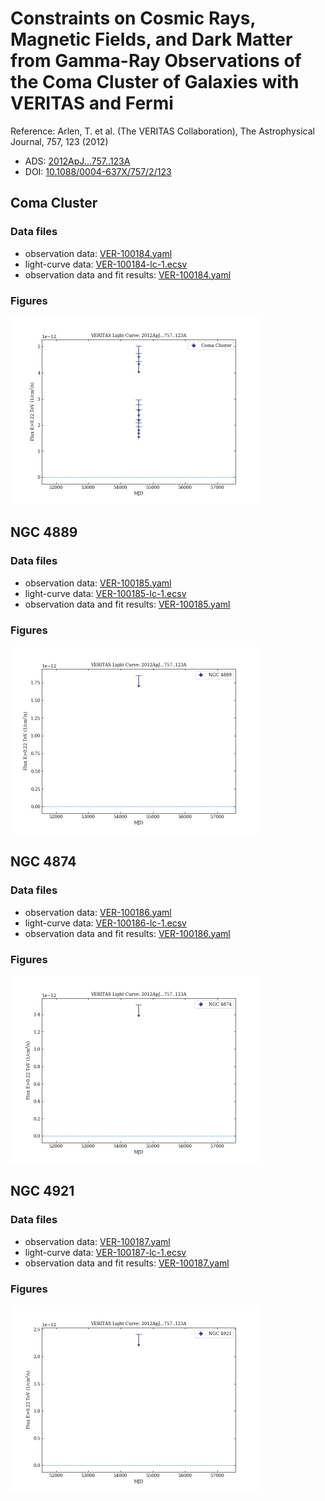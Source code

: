 # Constraints on Cosmic Rays, Magnetic Fields, and Dark Matter from Gamma-Ray Observations of the Coma Cluster of Galaxies with VERITAS and Fermi

Reference:
Arlen, T. et al. (The VERITAS Collaboration), The Astrophysical Journal, 757, 123 (2012)

- ADS: [2012ApJ...757..123A](http://adsabs.harvard.edu/abs/2012ApJ...757..123A)
- DOI: [10.1088/0004-637X/757/2/123](https://doi.org/10.1088/0004-637X/757/2/123)

## Coma Cluster
### Data files

- observation data: [VER-100184.yaml](VER-100184.yaml)  
- light-curve data: [VER-100184-lc-1.ecsv](VER-100184-lc-1.ecsv)  
- observation data and fit results: [VER-100184.yaml](VER-100184.yaml)  


### Figures

<img src="figures/2012ApJ...757..123A-VER-100184-1-lc.png" alt="drawing" width="400"/>


## NGC 4889
### Data files

- observation data: [VER-100185.yaml](VER-100185.yaml)  
- light-curve data: [VER-100185-lc-1.ecsv](VER-100185-lc-1.ecsv)  
- observation data and fit results: [VER-100185.yaml](VER-100185.yaml)  


### Figures

<img src="figures/2012ApJ...757..123A-VER-100185-1-lc.png" alt="drawing" width="400"/>


## NGC 4874
### Data files

- observation data: [VER-100186.yaml](VER-100186.yaml)  
- light-curve data: [VER-100186-lc-1.ecsv](VER-100186-lc-1.ecsv)  
- observation data and fit results: [VER-100186.yaml](VER-100186.yaml)  


### Figures

<img src="figures/2012ApJ...757..123A-VER-100186-1-lc.png" alt="drawing" width="400"/>


## NGC 4921
### Data files

- observation data: [VER-100187.yaml](VER-100187.yaml)  
- light-curve data: [VER-100187-lc-1.ecsv](VER-100187-lc-1.ecsv)  
- observation data and fit results: [VER-100187.yaml](VER-100187.yaml)  


### Figures

<img src="figures/2012ApJ...757..123A-VER-100187-1-lc.png" alt="drawing" width="400"/>


